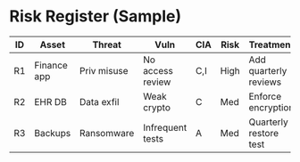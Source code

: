 # Risk Register (Sample)

| ID | Asset | Threat | Vuln | CIA | Risk | Treatment | Residual | Owner |
|---|---|---|---|---|---|---|---|---|
| R1 | Finance app | Priv misuse | No access review | C,I | High | Add quarterly reviews | Med | Finance Mgr |
| R2 | EHR DB | Data exfil | Weak crypto | C | Med | Enforce encryption | Low | IT Sec |
| R3 | Backups | Ransomware | Infrequent tests | A | Med | Quarterly restore test | Low | IT Ops |
